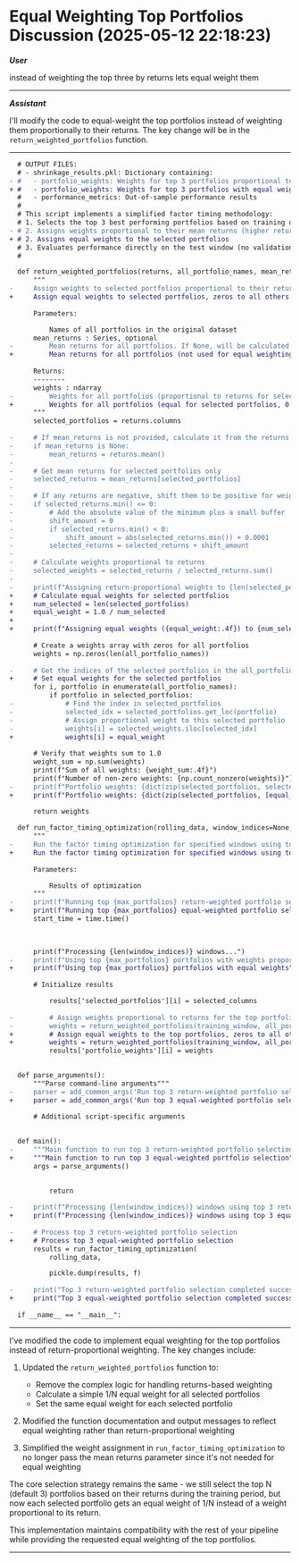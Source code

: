 <!-- Generated by SpecStory -->

# Equal Weighting Top Portfolios Discussion (2025-05-12 22:18:23)

_**User**_

instead of weighting the top three by returns lets equal weight them

---

_**Assistant**_

I'll modify the code to equal-weight the top portfolios instead of weighting them proportionally to their returns. The key change will be in the `return_weighted_portfolios` function.

---

```diff
  # OUTPUT FILES:
  # - shrinkage_results.pkl: Dictionary containing:
- #   - portfolio_weights: Weights for top 3 portfolios proportional to their returns
+ #   - portfolio_weights: Weights for top 3 portfolios with equal weighting
  #   - performance_metrics: Out-of-sample performance results
  #
  # This script implements a simplified factor timing methodology:
  # 1. Selects the top 3 best performing portfolios based on training data
- # 2. Assigns weights proportional to their mean returns (higher return = higher weight)
+ # 2. Assigns equal weights to the selected portfolios
  # 3. Evaluates performance directly on the test window (no validation)
  #
```

```diff
  def return_weighted_portfolios(returns, all_portfolio_names, mean_returns=None):
      """
-     Assign weights to selected portfolios proportional to their returns, zeros to all others
+     Assign equal weights to selected portfolios, zeros to all others
      
      Parameters:
```

```diff
          Names of all portfolios in the original dataset
      mean_returns : Series, optional
-         Mean returns for all portfolios. If None, will be calculated from returns.
+         Mean returns for all portfolios (not used for equal weighting, but kept for interface compatibility)
          
      Returns:
      --------
      weights : ndarray
-         Weights for all portfolios (proportional to returns for selected portfolios, 0 for others)
+         Weights for all portfolios (equal for selected portfolios, 0 for others)
      """
      selected_portfolios = returns.columns
      
-     # If mean_returns is not provided, calculate it from the returns DataFrame
-     if mean_returns is None:
-         mean_returns = returns.mean()
-     
-     # Get mean returns for selected portfolios only
-     selected_returns = mean_returns[selected_portfolios]
-     
-     # If any returns are negative, shift them to be positive for weighting
-     if selected_returns.min() <= 0:
-         # Add the absolute value of the minimum plus a small buffer
-         shift_amount = 0
-         if selected_returns.min() < 0:
-             shift_amount = abs(selected_returns.min()) + 0.0001
-         selected_returns = selected_returns + shift_amount
-     
-     # Calculate weights proportional to returns
-     selected_weights = selected_returns / selected_returns.sum()
-     
-     print(f"Assigning return-proportional weights to {len(selected_portfolios)} selected portfolios out of {len(all_portfolio_names)} total portfolios")
+     # Calculate equal weights for selected portfolios
+     num_selected = len(selected_portfolios)
+     equal_weight = 1.0 / num_selected
+     
+     print(f"Assigning equal weights ({equal_weight:.4f}) to {num_selected} selected portfolios out of {len(all_portfolio_names)} total portfolios")
      
      # Create a weights array with zeros for all portfolios
      weights = np.zeros(len(all_portfolio_names))
      
-     # Get the indices of the selected portfolios in the all_portfolio_names array
+     # Set equal weights for the selected portfolios
      for i, portfolio in enumerate(all_portfolio_names):
          if portfolio in selected_portfolios:
-             # Find the index in selected_portfolios
-             selected_idx = selected_portfolios.get_loc(portfolio)
-             # Assign proportional weight to this selected portfolio
-             weights[i] = selected_weights.iloc[selected_idx]
+             weights[i] = equal_weight
      
      # Verify that weights sum to 1.0
      weight_sum = np.sum(weights)
      print(f"Sum of all weights: {weight_sum:.4f}")
      print(f"Number of non-zero weights: {np.count_nonzero(weights)}")
-     print(f"Portfolio weights: {dict(zip(selected_portfolios, selected_weights))}")
+     print(f"Portfolio weights: {dict(zip(selected_portfolios, [equal_weight] * num_selected))}")
      
      return weights
```

```diff
  def run_factor_timing_optimization(rolling_data, window_indices=None, max_portfolios=3):
      """
-     Run the factor timing optimization for specified windows using top portfolios with return-weighted weights
+     Run the factor timing optimization for specified windows using top portfolios with equal weights
      
      Parameters:
```

```diff
          Results of optimization
      """
-     print(f"Running top {max_portfolios} return-weighted portfolio selection...")
+     print(f"Running top {max_portfolios} equal-weighted portfolio selection...")
      start_time = time.time()
      
```

```diff
      
      print(f"Processing {len(window_indices)} windows...")
-     print(f"Using top {max_portfolios} portfolios with weights proportional to returns")
+     print(f"Using top {max_portfolios} portfolios with equal weights")
      
      # Initialize results
```

```diff
          results['selected_portfolios'][i] = selected_columns
          
-         # Assign weights proportional to returns for the top portfolios, zeros to all others
-         weights = return_weighted_portfolios(training_window, all_portfolio_names, mean_returns)
+         # Assign equal weights to the top portfolios, zeros to all others
+         weights = return_weighted_portfolios(training_window, all_portfolio_names)
          results['portfolio_weights'][i] = weights
          
```

```diff
  def parse_arguments():
      """Parse command-line arguments"""
-     parser = add_common_args('Run top 3 return-weighted portfolio selection')
+     parser = add_common_args('Run top 3 equal-weighted portfolio selection')
      
      # Additional script-specific arguments
```

```diff
  
  def main():
-     """Main function to run top 3 return-weighted portfolio selection"""
+     """Main function to run top 3 equal-weighted portfolio selection"""
      args = parse_arguments()
      
```

```diff
          return
      
-     print(f"Processing {len(window_indices)} windows using top 3 return-weighted portfolios...")
+     print(f"Processing {len(window_indices)} windows using top 3 equal-weighted portfolios...")
      
-     # Process top 3 return-weighted portfolio selection
+     # Process top 3 equal-weighted portfolio selection
      results = run_factor_timing_optimization(
          rolling_data,
```

```diff
          pickle.dump(results, f)
      
-     print("Top 3 return-weighted portfolio selection completed successfully.")
+     print("Top 3 equal-weighted portfolio selection completed successfully.")
  
  if __name__ == "__main__":
```

---

I've modified the code to implement equal weighting for the top portfolios instead of return-proportional weighting. The key changes include:

1. Updated the `return_weighted_portfolios` function to:
   - Remove the complex logic for handling returns-based weighting
   - Calculate a simple 1/N equal weight for all selected portfolios
   - Set the same equal weight for each selected portfolio

2. Modified the function documentation and output messages to reflect equal weighting rather than return-proportional weighting

3. Simplified the weight assignment in `run_factor_timing_optimization` to no longer pass the mean returns parameter since it's not needed for equal weighting

The core selection strategy remains the same - we still select the top N (default 3) portfolios based on their returns during the training period, but now each selected portfolio gets an equal weight of 1/N instead of a weight proportional to its return.

This implementation maintains compatibility with the rest of your pipeline while providing the requested equal weighting of the top portfolios.

---

